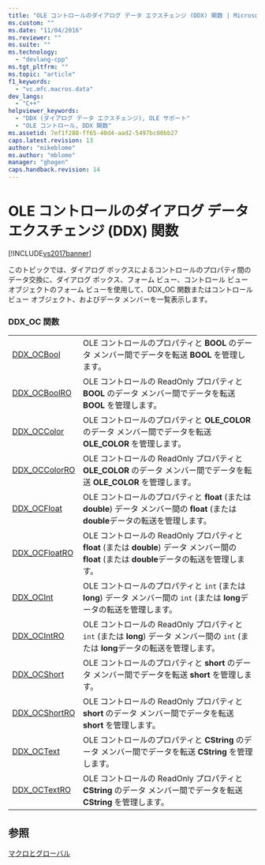 ```yaml
---
title: "OLE コントロールのダイアログ データ エクスチェンジ (DDX) 関数 | Microsoft Docs"
ms.custom: ""
ms.date: "11/04/2016"
ms.reviewer: ""
ms.suite: ""
ms.technology: 
  - "devlang-cpp"
ms.tgt_pltfrm: ""
ms.topic: "article"
f1_keywords: 
  - "vc.mfc.macros.data"
dev_langs: 
  - "C++"
helpviewer_keywords: 
  - "DDX (ダイアログ データ エクスチェンジ), OLE サポート"
  - "OLE コントロール, DDX 関数"
ms.assetid: 7ef1f288-ff65-40d4-aad2-5497bc00bb27
caps.latest.revision: 13
author: "mikeblome"
ms.author: "mblome"
manager: "ghogen"
caps.handback.revision: 14
---
```

# OLE コントロールのダイアログ データ エクスチェンジ (DDX) 関数
[!INCLUDE[vs2017banner](../../assembler/inline/includes/vs2017banner.md)]

このトピックでは、ダイアログ ボックスによるコントロールのプロパティ間のデータ交換に、ダイアログ ボックス、フォーム ビュー、コントロール ビュー オブジェクトのフォーム ビューを使用して、DDX\_OC 関数またはコントロール ビュー オブジェクト、およびデータ メンバーを一覧表示します。  
  
### DDX\_OC 関数  
  
|||  
|-|-|  
|[DDX\_OCBool](../Topic/DDX_OCBool.md)|OLE コントロールのプロパティと **BOOL** のデータ メンバー間でデータを転送 **BOOL** を管理します。|  
|[DDX\_OCBoolRO](../Topic/DDX_OCBoolRO.md)|OLE コントロールの ReadOnly プロパティと **BOOL** のデータ メンバー間でデータを転送 **BOOL** を管理します。|  
|[DDX\_OCColor](../Topic/DDX_OCColor.md)|OLE コントロールのプロパティと **OLE\_COLOR** のデータ メンバー間でデータを転送 **OLE\_COLOR** を管理します。|  
|[DDX\_OCColorRO](../Topic/DDX_OCColorRO.md)|OLE コントロールの ReadOnly プロパティと **OLE\_COLOR** のデータ メンバー間でデータを転送 **OLE\_COLOR** を管理します。|  
|[DDX\_OCFloat](../Topic/DDX_OCFloat.md)|OLE コントロールのプロパティと **float** \(または **double**\) データ メンバー間の **float** \(または **double**データの転送を管理します。|  
|[DDX\_OCFloatRO](../Topic/DDX_OCFloatRO.md)|OLE コントロールの ReadOnly プロパティと **float** \(または **double**\) データ メンバー間の **float** \(または **double**データの転送を管理します。|  
|[DDX\_OCInt](../Topic/DDX_OCInt.md)|OLE コントロールのプロパティと `int` \(または **long**\) データ メンバー間の `int` \(または **long**データの転送を管理します。|  
|[DDX\_OCIntRO](../Topic/DDX_OCIntRO.md)|OLE コントロールの ReadOnly プロパティと `int` \(または **long**\) データ メンバー間の `int` \(または **long**データの転送を管理します。|  
|[DDX\_OCShort](../Topic/DDX_OCShort.md)|OLE コントロールのプロパティと **short** のデータ メンバー間でデータを転送 **short** を管理します。|  
|[DDX\_OCShortRO](../Topic/DDX_OCShortRO.md)|OLE コントロールの ReadOnly プロパティと **short** のデータ メンバー間でデータを転送 **short** を管理します。|  
|[DDX\_OCText](../Topic/DDX_OCText.md)|OLE コントロールのプロパティと **CString** のデータ メンバー間でデータを転送 **CString** を管理します。|  
|[DDX\_OCTextRO](../Topic/DDX_OCTextRO.md)|OLE コントロールの ReadOnly プロパティと **CString** のデータ メンバー間でデータを転送 **CString** を管理します。|  
  
## 参照  
 [マクロとグローバル](../../mfc/reference/mfc-macros-and-globals.md)